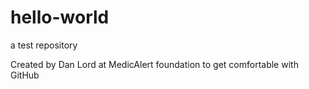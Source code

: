 # hello-world
a test repository

Created by Dan Lord at MedicAlert foundation to get comfortable with GitHub
